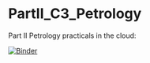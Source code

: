 # PartII_C3_Petrology
Part II Petrology practicals in the cloud:

[![Binder](https://mybinder.org/badge_logo.svg)](https://mybinder.org/v2/gh/simonwmatthews/PartII_C3_Petrology/HEAD)

